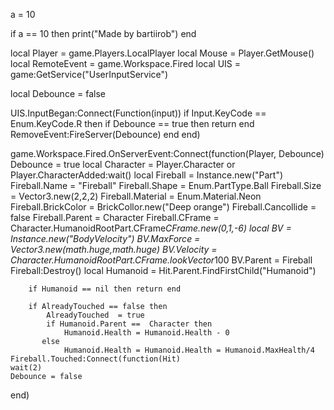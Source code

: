 a = 10

if a == 10 then
  print("Made by bartiirob")
end

local Player = game.Players.LocalPlayer
local Mouse = Player.GetMouse()
local RemoteEvent = game.Workspace.Fired
local UIS = game:GetService("UserInputService")

local Debounce = false

UIS.InputBegan:Connect(Function(input))
    if Input.KeyCode == Enum.KeyCode.R then
        if Debounce == true then return end
        RemoveEvent:FireServer(Debounce)
    end
end)




game.Workspace.Fired.OnServerEvent:Connect(function(Player, Debounce)
    Debounce = true
    local Character = Player.Character or Player.CharacterAdded:wait()
    local Fireball = Instance.new("Part")
    Fireball.Name = "Fireball"
    Fireball.Shape = Enum.PartType.Ball
    Fireball.Size = Vector3.new(2,2,2)
    Fireball.Material = Enum.Material.Neon
    Fireball.BrickColor = BrickCollor.new("Deep orange")
    Fireball.Cancollide = false
    Fireball.Parent = Character
    Fireball.CFrame = Character.HumanoidRootPart.CFrame*CFrame.new(0,1,-6)
    local BV = Instance.new("BodyVelocity")
    BV.MaxForce = Vector3.new(math.huge,math.huge)
    BV.Velocity = Character.HumanoidRootPart.CFrame.lookVector*100
    BV.Parent = Fireball
    Fireball:Destroy()
        local Humanoid = Hit.Parent.FindFirstChild("Humanoid")
        
        if Humanoid == nil then return end
        
        if AlreadyTouched == false then
            AlreadyTouched  = true
            if Humanoid.Parent ==  Character then
                Humanoid.Health = Humanoid.Health - 0
           else
                Humanoid.Health = Humanoid.Health = Humanoid.MaxHealth/4
    Fireball.Touched:Connect(function(Hit)
    wait(2)
    Debounce = false
end)
